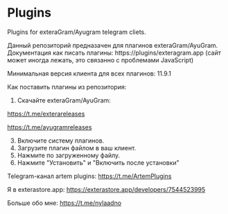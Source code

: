 # Plugins
Plugins for exteraGram/Ayugram telegram cliets.

Данный репозиторий предназачен для плагинов exteraGram/AyuGram.
Документация как писать плагины: https://plugins/exteragram.app (сайт может иногда лежать, это связанно с проблемами JavaScript)

Минимальная версия клиента для всех плагинов: 11.9.1

Как поставить плагины из репозитория:
1. Скачайте exteraGram/AyuGram:

https://t.me/exterareleases

https://t.me/ayugramreleases

3. Включите систему плагинов.
4. Загрузите плагин файлом в ваш клиент.
5. Нажмите по загруженному файлу.
6. Нажмите "Установить" и "Включить после установки"

Telegram-канал artem plugins: https://t.me/ArtemPlugins

Я в exterastore.app: https://exterastore.app/developers/7544523995

Больше обо мне: https://t.me/nylaadno
